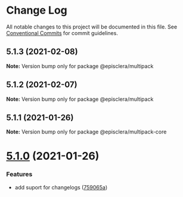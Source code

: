 # Change Log

All notable changes to this project will be documented in this file.
See [Conventional Commits](https://conventionalcommits.org) for commit guidelines.

## 5.1.3 (2021-02-08)

**Note:** Version bump only for package @episclera/multipack





## 5.1.2 (2021-02-07)

**Note:** Version bump only for package @episclera/multipack





## 5.1.1 (2021-01-26)

**Note:** Version bump only for package @episclera/multipack-core





# [5.1.0](https://github.com/episclera/multipack/compare/@episclera/multipack-core@5.0.44...@episclera/multipack-core@5.1.0) (2021-01-26)


### Features

* add suport for changelogs ([759065a](https://github.com/episclera/multipack/commit/759065a9f3c97fb6812eae26bc77acf18dbab1be))
